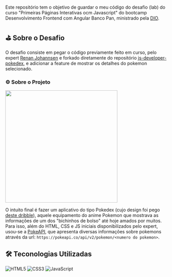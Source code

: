 # 
Este repositório tem o objetivo de guardar o meu código do desafio (lab) do curso "Primeiras Páginas Interativas ocm Javascript" do bootcamp Desenvolvimento Frontend com Angular Banco Pan, ministrado pela [DIO](https://www.dio.me/).

## ⛳ Sobre o Desafio
O desafio consiste em pegar o código previamente feito em curso, pelo expert [Renan Johannsen](https://github.com/RenanJPaula) e forkado diretamente do repositório [js-developer-pokedex](https://github.com/digitalinnovationone/js-developer-pokedex), e adicionar a feature de mostrar os detalhes do pokemon selecionado.

### ⚙ Sobre o Projeto
<img src="https://cdn.dribbble.com/users/1171520/screenshots/6540871/pokedex2.png" height=350><br>

O intuito final é fazer um aplicativo do tipo Pokedex (cujo design foi pego [deste dribble](https://dribbble.com/shots/6540871-Pokedex-App)), aquele equipamento do anime Pokemon que mostrava as informações de um dos "bichinhos de bolso" até hoje amados por muitos. Para isso, além do HTML, CSS e JS iniciais disponibilizados pelo expert, usou-se a [PokeAPI](https://pokeapi.co/), que apresenta diversas informações sobre pokemons através da url: ```https://pokeapi.co/api/v2/pokemon/<numero do pokemon>```.

## 🛠 Teconologias Utilizadas
![HTML5](https://img.shields.io/badge/HTML5-000?style=for-the-badge&logo=html5)
![CSS3](https://img.shields.io/badge/CSS3-000?style=for-the-badge&logo=css3&logoColor=264CE4)
![JavaScript](https://img.shields.io/badge/JavaScript-000?style=for-the-badge&logo=javascript)
